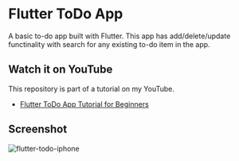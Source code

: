 # Flutter ToDo App

A basic to-do app built with Flutter. This app has add/delete/update functinality with search for any existing to-do item in the app.

## Watch it on YouTube

This repository is part of a tutorial on my YouTube.

- [Flutter ToDo App Tutorial for Beginners](https://youtu.be/K4P5DZ9TRns)

## Screenshot

![flutter-todo-iphone](https://user-images.githubusercontent.com/78216965/219265759-68897244-9538-4f81-9e09-93770176a009.png)
